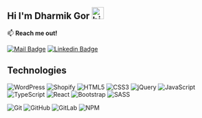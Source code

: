 ## Hi I'm Dharmik Gor <img src="https://user-images.githubusercontent.com/1303154/88677602-1635ba80-d120-11ea-84d8-d263ba5fc3c0.gif" width="28px" height="28px" alt="hi">


:mailbox: **Reach me out!**

[![Mail Badge](https://img.shields.io/badge/-Dharmik_Gor-c0392b?style=flat&labelColor=c0392b&logo=gmail&logoColor=white)](mailto:dharmikgor0501@gmail.com)
[![Linkedin Badge](https://img.shields.io/badge/-Dharmik_Gor-0e76a8?style=flat&labelColor=0e76a8&logo=linkedin&logoColor=white)](https://www.linkedin.com/in/dharmik-gor/)

## Technologies

![WordPress](https://img.shields.io/badge/WordPress-%233858e9.svg?style=for-the-badge&logo=WordPress&logoColor=white)
![Shopify](https://img.shields.io/badge/Shopify-%2395BF47.svg?style=for-the-badge&logo=Shopify&logoColor=white)
![HTML5](https://img.shields.io/badge/html5-%23dd4b25.svg?style=for-the-badge&logo=html5&logoColor=white)
![CSS3](https://img.shields.io/badge/css3-%23254bdd.svg?style=for-the-badge&logo=css3&logoColor=white)
![jQuery](https://img.shields.io/badge/jQuery-%230769ad.svg?style=for-the-badge&logo=jQuery&logoColor=white)
![JavaScript](https://img.shields.io/badge/javascript-%23323330.svg?style=for-the-badge&logo=javascript&logoColor=%23F7DF1E)
![TypeScript](https://img.shields.io/badge/typescript-%233178c6.svg?style=for-the-badge&logo=typescript&logoColor=white)
![React](https://img.shields.io/badge/react-%23087ea4.svg?style=for-the-badge&logo=react&logoColor=white)
![Bootstrap](https://img.shields.io/badge/bootstrap-%238511FA.svg?style=for-the-badge&logo=bootstrap&logoColor=white)
![SASS](https://img.shields.io/badge/SASS-hotpink.svg?style=for-the-badge&logo=SASS&logoColor=white)

![Git](https://img.shields.io/badge/git-%23F05033.svg?style=for-the-badge&logo=git&logoColor=white)
![GitHub](https://img.shields.io/badge/github-%23121011.svg?style=for-the-badge&logo=github&logoColor=white)
![GitLab](https://img.shields.io/badge/GitLab-%232f2a6b.svg?style=for-the-badge&logo=GitLab)
![NPM](https://img.shields.io/badge/NPM-%23CB3837.svg?style=for-the-badge&logo=npm&logoColor=white)
<!--
Here are some ideas to get you started:

- 🔭 I’m currently working on ...
- 🌱 I’m currently learning ...
- 👯 I’m looking to collaborate on ...
- 🤔 I’m looking for help with ...
- 💬 Ask me about ...
- 📫 How to reach me: ...
- 😄 Pronouns: ...
- ⚡ Fun fact: ...
-->


